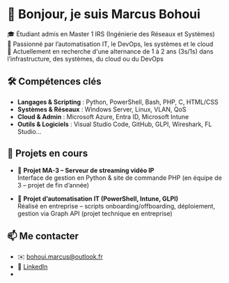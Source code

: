 # 👋 Bonjour, je suis Marcus Bohoui

🎓 Étudiant admis en Master 1 IRS (Ingénierie des Réseaux et Systèmes)  
🔧 Passionné par l’automatisation IT, le DevOps, les systèmes et le cloud  
🤝 Actuellement en recherche d'une alternance de 1 à 2 ans (3s/1s) dans l’infrastructure, des systèmes, du cloud ou du
DevOps

## 🛠️ Compétences clés
- **Langages & Scripting** : Python, PowerShell, Bash, PHP, C, HTML/CSS
- **Systèmes & Réseaux** : Windows Server, Linux, VLAN, QoS
- **Cloud & Admin** : Microsoft Azure, Entra ID, Microsoft Intune
- **Outils & Logiciels** : Visual Studio Code, GitHub, GLPI, Wireshark, FL Studio...

## 📁 Projets en cours
- 🎥 **Projet MA-3 – Serveur de streaming vidéo IP**  
  Interface de gestion en Python & site de commande PHP (en équipe de 3 – projet de fin d’année)

- 💼 **Projet d’automatisation IT (PowerShell, Intune, GLPI)**  
  Réalisé en entreprise – scripts onboarding/offboarding, déploiement, gestion via Graph API (projet technique en entreprise)
## 📫 Me contacter
- ✉️ bohoui.marcus@outlook.fr  
- 🔗 [LinkedIn](https://www.linkedin.com/in/marcus-bohoui)
- 
<!---
MarcusBohoui/MarcusBohoui is a ✨ special ✨ repository because its `README.md` (this file) appears on your GitHub profile.
--->
